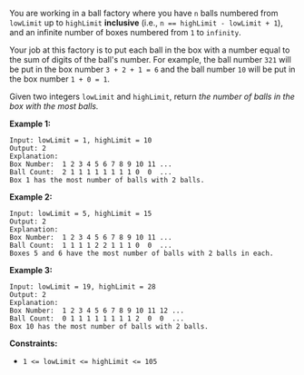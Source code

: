 You are working in a ball factory where you have `n` balls numbered from
`lowLimit` up to `highLimit` **inclusive** (i.e., `n == highLimit - lowLimit +
1`), and an infinite number of boxes numbered from `1` to `infinity`.

Your job at this factory is to put each ball in the box with a number equal to
the sum of digits of the ball's number. For example, the ball number `321`
will be put in the box number `3 + 2 + 1 = 6` and the ball number `10` will be
put in the box number `1 + 0 = 1`.

Given two integers `lowLimit` and `highLimit`, return _the number of balls in
the box with the most balls._



**Example 1:**

    
    
    Input: lowLimit = 1, highLimit = 10
    Output: 2
    Explanation:
    Box Number:  1 2 3 4 5 6 7 8 9 10 11 ...
    Ball Count:  2 1 1 1 1 1 1 1 1 0  0  ...
    Box 1 has the most number of balls with 2 balls.

**Example 2:**

    
    
    Input: lowLimit = 5, highLimit = 15
    Output: 2
    Explanation:
    Box Number:  1 2 3 4 5 6 7 8 9 10 11 ...
    Ball Count:  1 1 1 1 2 2 1 1 1 0  0  ...
    Boxes 5 and 6 have the most number of balls with 2 balls in each.
    

**Example 3:**

    
    
    Input: lowLimit = 19, highLimit = 28
    Output: 2
    Explanation:
    Box Number:  1 2 3 4 5 6 7 8 9 10 11 12 ...
    Ball Count:  0 1 1 1 1 1 1 1 1 2  0  0  ...
    Box 10 has the most number of balls with 2 balls.
    



**Constraints:**

  * `1 <= lowLimit <= highLimit <= 105`

